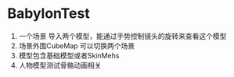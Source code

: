 # BabylonTest

1. 一个场景   导入两个模型，能通过手势控制镜头的旋转来查看这个模型
2. 场景外围CubeMap  可以切换两个场景
3. 模型包含基础模型或者SkinMehs
4. 人物模型测试骨骼动画相关